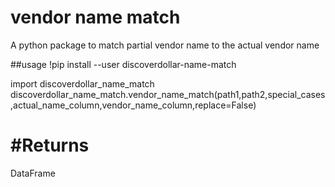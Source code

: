 # vendor name match
A python package to match partial vendor name to the actual vendor name

##usage
!pip install --user discoverdollar-name-match

import discoverdollar_name_match
discoverdollar_name_match.vendor_name_match(path1,path2,special_cases,actual_name_column,vendor_name_column,replace=False)

#Returns 
==========
DataFrame
